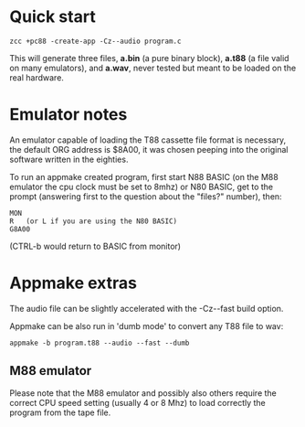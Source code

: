 
# Quick start

    zcc +pc88 -create-app -Cz--audio program.c


This will generate three files, **a.bin** (a pure binary block), **a.t88** (a file valid on many emulators), and **a.wav**, never tested but meant to be loaded on the real hardware.



# Emulator notes

An emulator capable of loading the T88 cassette file format is necessary, the default ORG address is $8A00, it was chosen peeping into the original software written in the eighties.

To run an appmake created program, first start N88 BASIC (on the M88 emulator the cpu clock must be set to 8mhz) or N80 BASIC, get to the prompt (answering first to the question about the "files?" number), then:

    MON
    R   (or L if you are using the N80 BASIC)
    G8A00

(CTRL-b would return to BASIC from monitor)


# Appmake extras

The audio file can be slightly accelerated with the -Cz--fast build option.

Appmake can be also run in 'dumb mode' to convert any T88 file to wav:

    appmake -b program.t88 --audio --fast --dumb

## M88 emulator

Please note that the M88 emulator and possibly also others require the correct CPU speed setting (usually 4 or 8 Mhz) to load correctly the program from the tape file.

